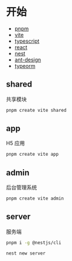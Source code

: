 # 开始

- [pnpm](https://pnpm.io/zh/)
- [vite](https://cn.vitejs.dev/)
- [typescript](https://www.typescriptlang.org/zh/)
- [react](https://react.dev/)
- [nest](https://nestjs.com/)
- [ant-design](https://ant.design/index-cn/)
- [typeorm](https://typeorm.io/)

## shared

共享模块

```bash
pnpm create vite shared
```

## app

H5 应用

```bash
pnpm create vite app
```

## admin

后台管理系统

```bash
pnpm create vite admin
```

## server

服务端

```bash
pnpm i -g @nestjs/cli

nest new server
```
